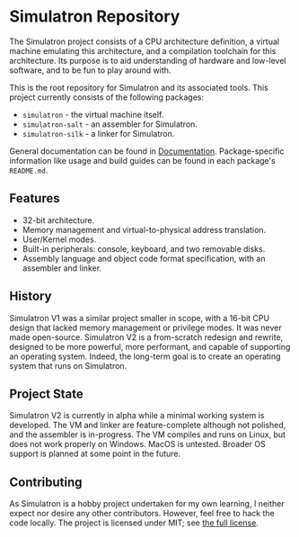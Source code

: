# Simulatron Repository
The Simulatron project consists of a CPU architecture definition, a virtual machine emulating this architecture, and a compilation toolchain for this architecture. Its purpose is to aid understanding of hardware and low-level software, and to be fun to play around with.

This is the root repository for Simulatron and its associated tools. This project currently consists of the following packages:
* `simulatron` - the virtual machine itself.
* `simulatron-salt` - an assembler for Simulatron.
* `simulatron-silk` - a linker for Simulatron.

General documentation can be found in [Documentation](Documentation). Package-specific information like usage and build guides can be found in each package's `README.md`.

## Features
* 32-bit architecture.
* Memory management and virtual-to-physical address translation.
* User/Kernel modes.
* Built-in peripherals: console, keyboard, and two removable disks.
* Assembly language and object code format specification, with an assembler and linker.

## History
Simulatron V1 was a similar project smaller in scope, with a 16-bit CPU design that lacked memory management or privilege modes. It was never made open-source. Simulatron V2 is a from-scratch redesign and rewrite, designed to be more powerful, more performant, and capable of supporting an operating system. Indeed, the long-term goal is to create an operating system that runs on Simulatron.

## Project State
Simulatron V2 is currently in alpha while a minimal working system is developed. The VM and linker are feature-complete although not polished, and the assembler is in-progress. The VM compiles and runs on Linux, but does not work properly on Windows. MacOS is untested. Broader OS support is planned at some point in the future.

## Contributing
As Simulatron is a hobby project undertaken for my own learning, I neither expect nor desire any other contributors. However, feel free to hack the code locally. The project is licensed under MIT; see [the full license](LICENSE).
